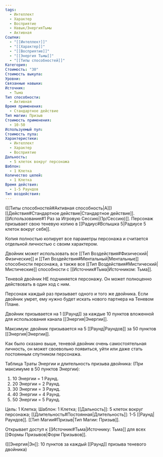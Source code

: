 ```yaml
---
tags:
  - Интеллект
  - Характер
  - Восприятие
  - Навык/ЭнергияТьмы
  - Активная
Ссылки:
  - "[[Интеллект]]"
  - "[[Характер]]"
  - "[[Восприятие]]"
  - "[[Энергия Тьмы]]"
  - "[[Типы способностей]]"
Категория: 
Стоимость: "30"
Стоимость выкупа: 
Уровни: 
Связанные навыки: 
Источник:
  - Тьма
Тип способности:
  - Активная
Время применения:
  - Стандартное действие
Тип магии: Призыв
Стоимость применения:
  - 10-50
Используемый пул: 
Стоимость пула: 
Характеристики:
  - Интеллект
  - Характер
  - Восприятие
Дальность:
  - 5 клеток вокруг персонажа
Шаблон:
  - 1 Клетка
Количество целей:
  - 1 Клетка
Время действия:
  - 1-5 Раундов
Тип воздействия:
---
```

([[Типы способностей#Активная способность|А]]) [[Действия#Стандартное действие|Стандартное действие]]. [[Использование#1 Раз за Игровую Сессию|(1р/Сессию)]]. Персонаж призывает свою теневую копию в [[Радиус#Вспышка 5|Радиусе 5 клеток вокруг себя]]. 

Копия полностью копирует все параметры персонажа и считается отдельной личностью с своим характером. 

Двойник может использовать все [[Тип Воздействия#Физический|Физические]] и [[Тип Воздействия#Ментальный|Ментальные]] способности персонажа, а также все [[Тип Воздействия#Мистический|Мистические]] способности с [[Источник#Тьма|Источником: Тьма]].

Теневой двойник НЕ подчиняется персонажу. Он может полноценно действовать в один ход с ним. 

Персонаж каждый раз призывает одного и того же двойника. Если двойник умрет, ему нужно будет искать нового партнера на Теневом Плане. 

Двойник призывается на 1 [[Раунд]] за каждые 10 пунктов вложенной для использования канала [[Энергия|Энергии]].

Максимум: двойник призывается на 5 [[Раунд|Раундов]] за 50 пунктов [[Энергия|Энергии]].

Как было сказано выше, теневой двойник очень самостоятельная личность, он может своевольно появиться, уйти или даже стать постоянным спутником персонажа. 

Таблица Траты Энергии и длительность призыва двойника:
(При максимуме в 50 пунктов Энергии):

1. 10 Энергии = 1 Раунд.
2. 20 Энергии = 2 Раунд.
3. 30 Энергии = 3 Раунд. 
4. 40 Энергии = 4 Раунд. 
5. 50 Энергии = 5 Раунд.  

Цель: 1 Клетка; Шаблон: 1 Клетка; [[Дальность]]: 5 клеток вокруг персонажа; [[Длительность#Постоянная|Длительность]]: 1-5 [[Раунд|Раундов]]. [[Тип Магии#Призыв|Тип Магии: Призыв]].

Открывает доступ к [[Источник#Тьма|Источнику: Тьма]] для всех [[Формы Призывов|Форм Призывов]]. 

([[Энергия|Эн]]: 10 пунктов за каждый [[Раунд]] призыва теневого двойника)
